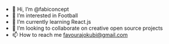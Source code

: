 - 👋 Hi, I’m @fabiconcept
- 👀 I’m interested in Football 
- 🌱 I’m currently learning React.js
- 💞️ I’m looking to collaborate on creative open source projects
- 📫 How to reach me favourajokubi@gmail.com

<!---
fabiconcept/fabiconcept is a ✨ special ✨ repository because its `README.md` (this file) appears on your GitHub profile.
You can click the Preview link to take a look at your changes.
--->
